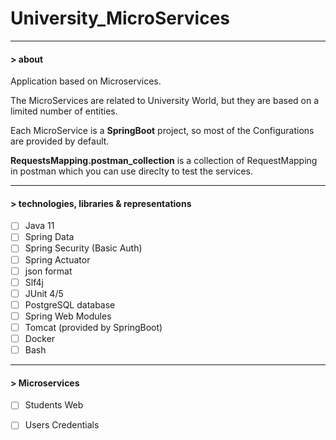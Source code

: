# University_MicroServices

---

#### > about
Application based on Microservices.

The MicroServices are related to University World, but they are based on a limited number of entities.

Each MicroService is a **SpringBoot** project, so most of the Configurations are provided by default.

**RequestsMapping.postman_collection** is a collection of RequestMapping in postman which you can use direclty to test the services.

---
#### > technologies, libraries & representations

- [ ] Java 11
- [ ] Spring Data
- [ ] Spring Security (Basic Auth)
- [ ] Spring Actuator
- [ ] json format
- [ ] Slf4j
- [ ] JUnit 4/5
- [ ] PostgreSQL database
- [ ] Spring Web Modules
- [ ] Tomcat (provided by SpringBoot)
- [ ] Docker 
- [ ] Bash 

---
#### > Microservices

- [ ] Students Web 
- [ ] Users Credentials



